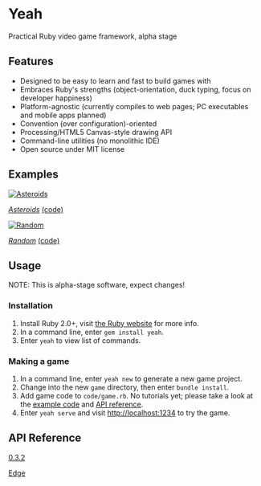 # Yeah

Practical Ruby video game framework, alpha stage


## Features

* Designed to be easy to learn and fast to build games with
* Embraces Ruby's strengths (object-orientation, duck typing, focus on developer happiness)
* Platform-agnostic (currently compiles to web pages; PC executables and mobile apps planned)
* Convention (over configuration)-oriented
* Processing/HTML5 Canvas-style drawing API
* Command-line utilities (no monolithic IDE)
* Open source under MIT license


## Examples

[![Asteroids](https://cdn.mediacru.sh/IkYZP46TmCsd.png)](https://yeahrb.github.io/yeah/examples/asteroids/runner.html)

[*Asteroids*](https://yeahrb.github.io/yeah/examples/asteroids/runner.html)
[(code)](https://github.com/yeahrb/yeah/tree/examples/examples/asteroids)

[![Random](https://cdn.mediacru.sh/KW9M6TndLry0.png)](https://yeahrb.github.io/yeah/examples/random/runner.html)

[*Random*](https://cdn.mediacru.sh/ZpyKf2TtdLqJ.png)
[(code)](https://github.com/yeahrb/yeah/tree/examples/examples/random)


## Usage

NOTE: This is alpha-stage software, expect changes!

### Installation

1. Install Ruby 2.0+, visit [the Ruby website](http://ruby-lang.org/) for more info.
2. In a command line, enter `gem install yeah`.
3. Enter `yeah` to view list of commands.

### Making a game

1. In a command line, enter `yeah new` to generate a new game project.
2. Change into the new `game` directory, then enter `bundle install`.
3. Add game code to `code/game.rb`. No tutorials yet; please take a look at the [example code](https://github.com/yeahrb/yeah/tree/examples/examples) and [API reference](http://rdoc.info/github/yeahrb/yeah/3ac176d/frames).
4. Enter `yeah serve` and visit [http://localhost:1234](http://localhost:1234) to try the game.


## API Reference

[0.3.2](http://rdoc.info/github/yeahrb/yeah/3ac176d/frames)

[Edge](http://rdoc.info/github/yeahrb/yeah/master/frames)
